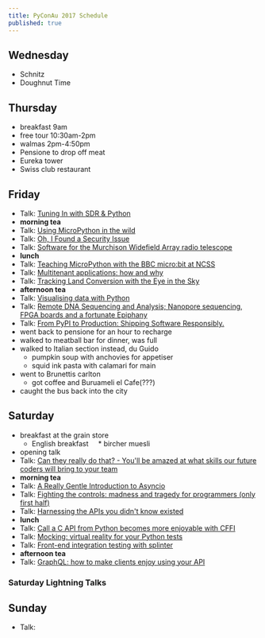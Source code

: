 ```yaml
---
title: PyConAu 2017 Schedule
published: true
---
```


## Wednesday
 * Schnitz
 * Doughnut Time

## Thursday
 * breakfast 9am
 * free tour 10:30am-2pm
 * walmas 2pm-4:50pm
 * Pensione to drop off meat
 * Eureka tower
 * Swiss club restaurant

## Friday
 * Talk: [Tuning In with SDR & Python](http://2017.pycon-au.org/schedule/presentation/66/)
 * **morning tea**
 * Talk: [Using MicroPython in the wild](http://2017.pycon-au.org/schedule/presentation/68/)
 * Talk: [Oh, I Found a Security Issue](http://2017.pycon-au.org/schedule/presentation/53/)
 * Talk: [Software for the Murchison Widefield Array radio telescope](http://2017.pycon-au.org/schedule/presentation/82/)
 * **lunch**
 * Talk: [Teaching MicroPython with the BBC micro:bit at NCSS](http://2017.pycon-au.org/schedule/presentation/65/)
 * Talk: [Multitenant applications: how and why](http://2017.pycon-au.org/schedule/presentation/30/)
 * Talk: [Tracking Land Conversion with the Eye in the Sky](http://2017.pycon-au.org/schedule/presentation/58/)
 * **afternoon tea**
 * Talk: [Visualising data with Python](http://2017.pycon-au.org/schedule/presentation/1/)
 * Talk: [Remote DNA Sequencing and Analysis; Nanopore sequencing, FPGA boards and a fortunate Epiphany](http://2017.pycon-au.org/schedule/presentation/73/)
 * Talk: [From PyPI to Production: Shipping Software Responsibly.](http://2017.pycon-au.org/schedule/presentation/105/)
 * went back to pensione for an hour to recharge
 * walked to meatball bar for dinner, was full
 * walked to Italian section instead, du Guido
     * pumpkin soup with anchovies for appetiser
     * squid ink pasta with calamari for main
 * went to Brunettis carlton
     * got coffee and Buruameli el Cafe(???)
 * caught the bus back into the city

## Saturday
 * breakfast at the grain store
     * English breakfast
     * bircher muesli
 * opening talk
 * Talk: [Can they really do that? - You'll be amazed at what skills our future coders will bring to your team](http://2017.pycon-au.org/schedule/presentation/109/)
 * **morning tea**
 * Talk: [A Really Gentle Introduction to Asyncio](http://2017.pycon-au.org/schedule/presentation/36/)
 * Talk: [Fighting the controls: madness and tragedy for programmers (only first half)](http://2017.pycon-au.org/schedule/presentation/11/)
 * Talk: [Harnessing the APIs you didn't know existed](http://2017.pycon-au.org/schedule/presentation/22/)
 * **lunch**
 * Talk: [Call a C API from Python becomes more enjoyable with CFFI](http://2017.pycon-au.org/schedule/presentation/40/)
 * Talk: [Mocking: virtual reality for your Python tests](http://2017.pycon-au.org/schedule/presentation/43/)
 * Talk: [Front-end integration testing with splinter](http://2017.pycon-au.org/schedule/presentation/42/)
 * **afternoon tea**
 * Talk: [GraphQL: how to make clients enjoy using your API](http://2017.pycon-au.org/schedule/presentation/81/)

### Saturday Lightning Talks


## Sunday
 * Talk:
